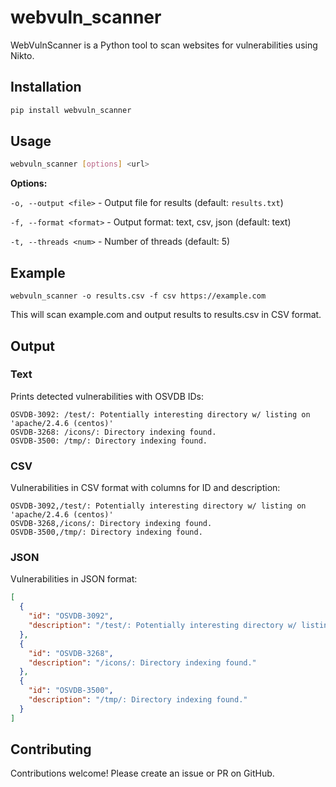 # webvuln_scanner

WebVulnScanner is a Python tool to scan websites for vulnerabilities using Nikto. 

## Installation

```bash
pip install webvuln_scanner
```

## Usage

```bash
webvuln_scanner [options] <url>
```

**Options:**

`-o, --output <file>` - Output file for results (default: `results.txt`)

`-f, --format <format>` - Output format: text, csv, json (default: text)

`-t, --threads <num>` - Number of threads (default: 5)

## Example

```
webvuln_scanner -o results.csv -f csv https://example.com
```

This will scan example.com and output results to results.csv in CSV format.

## Output

### Text

Prints detected vulnerabilities with OSVDB IDs:

```
OSVDB-3092: /test/: Potentially interesting directory w/ listing on 'apache/2.4.6 (centos)'
OSVDB-3268: /icons/: Directory indexing found.
OSVDB-3500: /tmp/: Directory indexing found.
``` 

### CSV 

Vulnerabilities in CSV format with columns for ID and description:

```
OSVDB-3092,/test/: Potentially interesting directory w/ listing on 'apache/2.4.6 (centos)'
OSVDB-3268,/icons/: Directory indexing found. 
OSVDB-3500,/tmp/: Directory indexing found.
```

### JSON

Vulnerabilities in JSON format:

```json
[
  {
    "id": "OSVDB-3092",
    "description": "/test/: Potentially interesting directory w/ listing on 'apache/2.4.6 (centos)'"
  },
  {
    "id": "OSVDB-3268",
    "description": "/icons/: Directory indexing found."
  },
  {
    "id": "OSVDB-3500", 
    "description": "/tmp/: Directory indexing found."
  }
]
```

## Contributing

Contributions welcome! Please create an issue or PR on GitHub.
